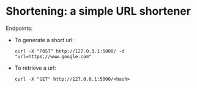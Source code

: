 # Shortening: a simple URL shortener

Endpoints:

 * To generate a short url:
 
 	```curl -X "POST" http://127.0.0.1:5000/ -d "url=https://www.google.com"```
 
 
 * To retrieve a url:
 
 	```curl -X "GET" http://127.0.0.1:5000/<hash>```
 
 
